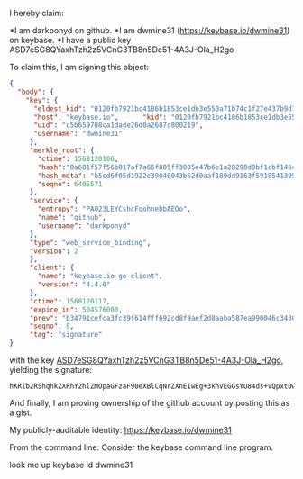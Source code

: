 I hereby claim:

 *I am darkponyd on github. 
 *I am dwmine31 (https://keybase.io/dwmine31) on keybase. 
 *I have a public key ASD7eSG8QYaxhTzh2z5VCnG3TB8n5De51-4A3J-Ola_H2go

To claim this, I am signing this object:

```json
{  
  "body": {    
    "key": {      
      "eldest_kid": "0120fb7921bc4186b1853ce1db3e550a71b74c1f27e437b9d7ee00dc9f8e95afc7da0a",      
      "host": "keybase.io",      "kid": "0120fb7921bc4186b1853ce1db3e550a71b74c1f27e437b9d7ee00dc9f8e95afc7da0a",      
      "uid": "c5b659708ca1dade26d0a2687c800219", 
      "username": "dwmine31"    
     },    
     "merkle_root": {      
       "ctime": 1568120106,       
       "hash":"0a681f57f56b017af7a66f805ff3005e47b6e1a28290d0bf1cbf146c9c269e692c93a34965e098f2afca62ce2ee98bc60e4c2648432e8adb3fd9 f8044022cb83",      
       "hash_meta": "b5cd6f05d1922e39040043b52d0aaf189dd9163f5918541399410ab3134c0a2d",     
       "seqno": 6406571    
     },
     "service": {
       "entropy": "PA023LEYCshcFqohnebbAEOo",     
       "name": "github",     
       "username": "darkponyd"    
     },
     "type": "web_service_binding", 
     "version": 2 
     }, 
     "client": {    
       "name": "keybase.io go client",  
       "version": "4.4.0"  
     }, 
     "ctime": 1568120117,  
     "expire_in": 504576000,  
     "prev": "b34791cefca3fc39f614fff692cd8f9aef2d8aaba587ea990046c3430734cc63", 
     "seqno": 8, 
     "tag": "signature"
}
```

with the key [ASD7eSG8QYaxhTzh2z5VCnG3TB8n5De51-4A3J-Ola_H2go](https://keybase.io/dwmine31), yielding the signature:

```
hKRib2R5hqhkZXRhY2hlZMOpaGFzaF90eXBlCqNrZXnEIwEg+3khvEGGsYU84ds+VQpxt0wfJ+Q3udfuANyfjpWvx9oKp3BheWxvYWTESpcCCMQgs0eRzvyj/Dn2FP/2ks2Pmu8tiqulh+qZAEbDQwc0zGPEIDc0wN598f4h09S+fGFAOYvaLLyYaruQbL/gouZqvZaLAgHCo3NpZ8RAXrgXJ5hZlDjilCiWomZjbVASlT0IszBFDrbhGa0wticKhCohwE3GBXGc5DvqeebfhOH+qlIxTeHt8PixMTqVDKhzaWdfdHlwZSCkaGFzaIKkdHlwZQildmFsdWXEIGDskgKY9Wshv9eDZfsnef9duzTMEg/XeQaGN+8MLyIfo3RhZ80CAqd2ZXJzaW9uAQ==

```

And finally, I am proving ownership of the github account by posting this as a gist.

My publicly-auditable identity: https://keybase.io/dwmine31

From the command line: Consider the keybase command line program.

look me up
keybase id dwmine31
